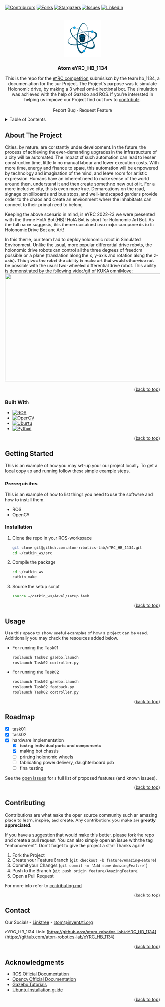 <!-- Improved compatibility of back to top link: See: https://github.com/othneildrew/Best-README-Template/pull/73 -->
<a name="readme-top"></a>
<!--
*** Thanks for checking out the Best-README-Template. If you have a suggestion
*** that would make this better, please fork the repo and create a pull request
*** or simply open an issue with the tag "enhancement".
*** Don't forget to give the project a star!
*** Thanks again! Now go create something AMAZING! :D
-->



<!-- PROJECT SHIELDS -->
<!--
*** I'm using markdown "reference style" links for readability.
*** Reference links are enclosed in brackets [ ] instead of parentheses ( ).
*** See the bottom of this document for the declaration of the reference variables
*** for contributors-url, forks-url, etc. This is an optional, concise syntax you may use.
*** https://www.markdownguide.org/basic-syntax/#reference-style-links
-->
[![Contributors][contributors-shield]][contributors-url]
[![Forks][forks-shield]][forks-url]
[![Stargazers][stars-shield]][stars-url]
[![Issues][issues-shield]][issues-url]
[![LinkedIn][linkedin-shield]][linkedin-url]



<!-- PROJECT LOGO -->
<br />
<div align="center">
  <a href="https://github.com/atom-robotics-lab/assets/blob/main/logo_1.png?raw=true">
    <img src="https://github.com/atom-robotics-lab/assets/blob/main/logo_1.png?raw=true" alt="Logo" width="120" height="120">
  </a>

<h3 align="center">Atom eYRC_HB_1134</h3>

  <p align="center">
    This is the repo for the <a href="https://portal.e-yantra.org/">eYRC competition</a> submisison by the team hb_1134, a documentation for the our Project. The Project's purpose was to simulate Holonomic drive, by making a 3 wheel omi-directional bot. The simulation was achieved with the help of Gazebo and ROS.
    If you’re interested in helping us improve our Project find out how to <a href="https://github.com/atom-robotics-lab/eYRC_HB_1134/blob/main/contributing.md">contribute<a>. 
    <br />
    <br />
    <a href="https://github.com/atom-robotics-lab/eYRC_HB_1134/issues/new?labels=bug&assignees=Kartik9250,MGupta28,krrish-jindal">Report Bug</a>
    ·
    <a href="https://github.com/atom-robotics-lab/eYRC_HB_1134/issues/new?labels=enhancement&assignees=Kartik9250,MGupta28,krrish-jindal">Request Feature</a>
  </p>
</div>


<!-- TABLE OF CONTENTS -->
<details>
  <summary>Table of Contents</summary>
  <ol>
    <li>
      <a href="#about-the-project">About The Project</a>
      <ul>
        <li><a href="#built-with">Built With</a></li>
      </ul>
    </li>
    <li>
      <a href="#getting-started">Getting Started</a>
      <ul>
        <li><a href="#prerequisites">Prerequisites</a></li>
        <li><a href="#installation">Installation</a></li>
      </ul>
    </li>
    <li><a href="#usage">Usage</a></li>
    <li><a href="#roadmap">Roadmap</a></li>
    <li><a href="#contributing">Contributing</a></li>
    <li><a href="#contact">Contact</a></li>
    <li><a href="#acknowledgments">Acknowledgments</a></li>
  </ol>
</details>



<!-- ABOUT THE PROJECT -->
## About The Project

Cities, by nature, are constantly under development. In the future, the process of achieving the ever-demanding upgrades in the infrastructure of a city will be automated. The impact of such automation can lead to lesser construction time, little to no manual labour and lower execution costs. With more time, energy and finance to spare, this automation will be empowered by technology and imagination of the mind, and leave room for artistic expression.
Humans have an inherent need to make sense of the world around them, understand it and then create something new out of it. For a more inclusive city, this is even more true. Demarcations on the road, signage on billboards and bus stops, and well-landscaped gardens provide order to the chaos and create an environment where the inhabitants can connect to their primal need to belong.

Keeping the above scenario in mind, in eYRC 2022-23 we were presented with the theme HolA Bot (HB)! HolA Bot is short for Holonomic Art Bot. As the full name suggests, this theme contained two major components to it: Holonomic Drive Bot and Art!

In this theme, our team had to deploy holonomic robot in Simulated Environment. Unlike the usual, more popular differential drive robots, the holonomic drive robots can control all the three degrees of freedom possible on a plane (translation along the x, y-axis and rotation along the z-axis). This gives the robot the ability to make art that would otherwise not be possible with the usual two-wheeled differential drive robot. This ability is demonstrated by the following video/gif of KUKA omniMove:
<br>
<image src="https://i.ibb.co/Fwskw4y/ezgif-com-gif-maker.gif" height="350" width="600">

<p align="right">(<a href="#readme-top">back to top</a>)</p>



### Built With

* [![ROS](https://img.shields.io/badge/ros-%230A0FF9.svg?style=for-the-badge&logo=ros&logoColor=white)](https://www.sphinx-docs.org)
* [![OpenCV](https://img.shields.io/badge/opencv-%23white.svg?style=for-the-badge&logo=opencv&logoColor=white)](https://opencv.org/)
* [![Ubuntu](https://img.shields.io/badge/Ubuntu-E95420?style=for-the-badge&logo=ubuntu&logoColor=white)](https://ubuntu.com/)
* [![Python](https://img.shields.io/badge/Python-3776AB?style=for-the-badge&logo=python&logoColor=white)](https://www.python.org/)


<p align="right">(<a href="#readme-top">back to top</a>)</p>



<!-- GETTING STARTED -->
## Getting Started

This is an example of how you may set-up your our project locally.
To get a local copy up and running follow these simple example steps.

### Prerequisites

This is an example of how to list things you need to use the software and how to install them.

- ROS
- OpenCV

### Installation

1. Clone the repo in your ROS-workspace
    ```sh
    git clone git@github.com:atom-robotics-lab/eYRC_HB_1134.git
    cd ~/catkin_ws/src
    ```
2. Compile the package
    ```sh
    cd ~/catkin_ws
    catkin_make
    ``` 
3. Source the setup script
    ```sh
    source ~/catkin_ws/devel/setup.bash
    ```
<p align="right">(<a href="#readme-top">back to top</a>)</p>



<!-- USAGE EXAMPLES -->
## Usage

Use this space to show useful examples of how a project can be used. Additionally you may check the resources added below.

- For running the Task01
    ```sh
    roslaunch Task02 gazebo.launch
    roslaunch Task02 controller.py
    ```

- For running the Task02
    ```sh
    roslaunch Task02 gazebo.launch
    roslaunch Task02 feedback.py
    roslaunch Task02 controller.py
    ```

<p align="right">(<a href="#readme-top">back to top</a>)</p>



<!-- ROADMAP -->
## Roadmap

- [x] task01
- [x] task02
- [x] hardware implementation
    - [x] testing individual parts and components
    - [x] making bot chassis
    - [ ] printing holonomic wheels
    - [ ] fabricating power delivery, daughterboard pcb
    - [ ] final testing

See the [open issues](https://github.com/atom-robotics-lab/eYRC_HB_1134/issues) for a full list of proposed features (and known issues).

<p align="right">(<a href="#readme-top">back to top</a>)</p>



<!-- CONTRIBUTING -->
## Contributing

Contributions are what make the open source community such an amazing place to learn, inspire, and create. Any contributions you make are **greatly appreciated**.

If you have a suggestion that would make this better, please fork the repo and create a pull request. You can also simply open an issue with the tag "enhancement".
Don't forget to give the project a star! Thanks again!

1. Fork the Project
2. Create your Feature Branch (`git checkout -b feature/AmazingFeature`)
3. Commit your Changes (`git commit -m 'Add some AmazingFeature'`)
4. Push to the Branch (`git push origin feature/AmazingFeature`)
5. Open a Pull Request

For more info refer to [contributing.md](https://github.com/atom-robotics-lab/eYRC_HB_1134/blob/main/contributing.md)
<p align="right">(<a href="#readme-top">back to top</a>)</p>



<!-- CONTACT -->
## Contact

Our Socials - [Linktree](https://linktr.ee/atomlabs) - atom@inventati.org

eYRC_HB_1134 Link: [https://github.com/atom-robotics-lab/eYRC_HB_1134](https://github.com/atom-robotics-lab/eYRC_HB_1134)

<p align="right">(<a href="#readme-top">back to top</a>)</p>



<!-- ACKNOWLEDGMENTS-->
## Acknowledgments

* [ROS Official Documentation](http://wiki.ros.org/Documentation)
* [Opencv Official Documentation](https://docs.opencv.org/4.x/)
* [Gazebo Tutorials](https://classic.gazebosim.org/tutorials)
* [Ubuntu Installation guide](https://ubuntu.com/tutorials/install-ubuntu-desktop#1-overview) 

<p align="right">(<a href="#readme-top">back to top</a>)</p>



<!-- MARKDOWN LINKS & IMAGES -->
<!-- https://www.markdownguide.org/basic-syntax/#reference-style-links -->
[contributors-shield]: https://img.shields.io/github/contributors/atom-robotics-lab/eYRC_HB_1134.svg?style=for-the-badge
[contributors-url]: https://github.com/atom-robotics-lab/eYRC_HB_1134/graphs/contributors
[forks-shield]: https://img.shields.io/github/forks/atom-robotics-lab/eYRC_HB_1134.svg?style=for-the-badge
[forks-url]: https://github.com/atom-robotics-lab/eYRC_HB_1134/network/members
[stars-shield]: https://img.shields.io/github/stars/atom-robotics-lab/eYRC_HB_1134.svg?style=for-the-badge
[stars-url]: https://github.com/atom-robotics-lab/eYRC_HB_1134/stargazers
[issues-shield]: https://img.shields.io/github/issues/atom-robotics-lab/eYRC_HB_1134.svg?style=for-the-badge
[issues-url]: https://github.com/atom-robotics-lab/eYRC_HB_1134/issues
[linkedin-shield]: https://img.shields.io/badge/-LinkedIn-black.svg?style=for-the-badge&logo=linkedin&colorB=555
[linkedin-url]: https://www.linkedin.com/company/a-t-o-m-robotics-lab/